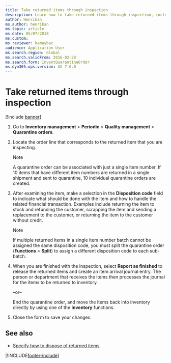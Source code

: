 ```yaml
---
title: Take returned items through inspection   
description: Learn how to take returned items through inspection, including a step-by-step process for returning items through inspection.
author: Henrikan
ms.author: henrikan
ms.topic: article
ms.date: 05/07/2018
ms.custom: 
ms.reviewer: kamaybac
audience: Application User
ms.search.region: Global
ms.search.validFrom: 2016-02-28
ms.search.form: InventQuarantineOrder
ms.dyn365.ops.version: AX 7.0.0
---
```


# Take returned items through inspection

[!include [banner](../includes/banner.md)]

1. Go to **Inventory management** \> **Periodic** \> **Quality management** \> **Quarantine orders**.

1. Locate the order line that corresponds to the returned item that you are inspecting.

    > [!NOTE]
    > A quarantine order can be associated with just a single item number. If 10 items that have different item numbers are returned in a single shipment and sent to quarantine, 10 individual quarantine orders are created.

1. After examining the item, make a selection in the **Disposition code** field to indicate what should be done with the item and how to handle the related financial transaction. Examples include returning the item to stock and refunding the customer, scrapping the item and sending a replacement to the customer, or returning the item to the customer without credit.

    > [!NOTE]
    > If multiple returned items in a single item number batch cannot be assigned the same disposition code, you must split the quarantine order (**Functions** \> **Split**) to assign a different disposition code to each sub-batch.

1. When you are finished with the inspection, select **Report as finished** to release the returned items and create an item arrival journal entry. The person or department that receives the items then processes the journal for the items to be returned to inventory.

    –or–

    End the quarantine order, and move the items back into inventory directly by using one of the **Inventory** functions.

1. Close the form to save your changes.

## See also

- [Specify how to dispose of returned items](specify-how-to-dispose-of-returned-items.md)

[!INCLUDE[footer-include](../../includes/footer-banner.md)]